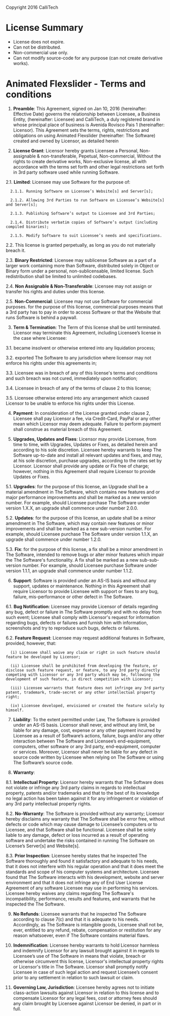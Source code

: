 Copyright 2016 CalliTech

# License Summary

* License does not expire.
* Can not be distributed.
* Non-commercial use only.
* Can not modify source-code for any purpose (can not create derivative works).


# Animated Flexslider - Terms and conditions

1. **Preamble**: This Agreement, signed on Jan 10, 2016 (hereinafter: Effective Date) governs the relationship between Licensee, a Business Entity, (hereinafter: Licensee) and CalliTech, a duly registered brand in whose principal place of business is Avenida Rovisco Pais 1 (hereinafter: Licensor). This Agreement sets the terms, rights, restrictions and obligations on using Animated Flexslider (hereinafter: The Software) created and owned by Licensor, as detailed herein

2. **License Grant**: Licensor hereby grants Licensee a Personal, Non-assignable & non-transferable, Pepetual, Non-commercial, Without the rights to create derivative works, Non-exclusive license, all with accordance with the terms set forth and other legal restrictions set forth in 3rd party software used while running Software.

  2.1. **Limited**: Licensee may use Software for the purpose of:

      2.1.1. Running Software on Licensee’s Website[s] and Server[s];

      2.1.2. Allowing 3rd Parties to run Software on Licensee’s Website[s] and Server[s];

      2.1.3. Publishing Software’s output to Licensee and 3rd Parties;

      2.1.4. Distribute verbatim copies of Software’s output (including compiled binaries);

      2.1.5. Modify Software to suit Licensee’s needs and specifications.

  2.2. This license is granted perpetually, as long as you do not materially breach it.

  2.3. **Binary Restricted**: Licensee may sublicense Software as a part of a larger work containing more than Software, distributed solely in Object or Binary form under a personal, non-sublicensable, limited license. Such redistribution shall be limited to unlimited codebases.

  2.4. **Non Assignable & Non-Transferable**: Licensee may not assign or transfer his rights and duties under this license.

  2.5. **Non-Commercial**: Licensee may not use Software for commercial purposes. for the purpose of this license, commercial purposes means that a 3rd party has to pay in order to access Software or that the Website that runs Software is behind a paywall.

3. **Term & Termination**: The Term of this license shall be until terminated. Licensor may terminate this Agreement, including Licensee’s license in the case where Licensee:

  3.1. became insolvent or otherwise entered into any liquidation process;

  3.2. exported The Software to any jurisdiction where licensor may not enforce his rights under this agreements in;

  3.3. Licensee was in breach of any of this license's terms and conditions and such breach was not cured, immediately upon notification;

  3.4. Licensee in breach of any of the terms of clause 2 to this license;

  3.5. Licensee otherwise entered into any arrangement which caused Licensor to be unable to enforce his rights under this License.

4. **Payment**: In consideration of the License granted under clause 2, Licensee shall pay Licensor a fee, via Credit-Card, PayPal or any other mean which Licensor may deem adequate. Failure to perform payment shall construe as material breach of this Agreement.

5. **Upgrades, Updates and Fixes**: Licensor may provide Licensee, from time to time, with Upgrades, Updates or Fixes, as detailed herein and according to his sole discretion. Licensee hereby warrants to keep The Software up-to-date and install all relevant updates and fixes, and may, at his sole discretion, purchase upgrades, according to the rates set by Licensor. Licensor shall provide any update or Fix free of charge; however, nothing in this Agreement shall require Licensor to provide Updates or Fixes.

  5.1. **Upgrades**: for the purpose of this license, an Upgrade shall be a material amendment in The Software, which contains new features and or major performance improvements and shall be marked as a new version number. For example, should Licensee purchase The Software under version 1.X.X, an upgrade shall commence under number 2.0.0.

  5.2. **Updates**: for the purpose of this license, an update shall be a minor amendment in The Software, which may contain new features or minor improvements and shall be marked as a new sub-version number. For example, should Licensee purchase The Software under version 1.1.X, an upgrade shall commence under number 1.2.0.

  5.3. **Fix**: for the purpose of this license, a fix shall be a minor amendment in The Software, intended to remove bugs or alter minor features which impair the The Software's functionality. A fix shall be marked as a new sub-sub-version number. For example, should Licensee purchase Software under version 1.1.1, an upgrade shall commence under number 1.1.2.

6. **Support**: Software is provided under an AS-IS basis and without any support, updates or maintenance. Nothing in this Agreement shall require Licensor to provide Licensee with support or fixes to any bug, failure, mis-performance or other defect in The Software.

  6.1. **Bug Notification**: Licensee may provide Licensor of details regarding any bug, defect or failure in The Software promptly and with no delay from such event; Licensee shall comply with Licensor's request for information regarding bugs, defects or failures and furnish him with information, screenshots and try to reproduce such bugs, defects or failures.

  6.2. **Feature Request**: Licensee may request additional features in Software, provided, however, that:

      (i) Licensee shall waive any claim or right in such feature should feature be developed by Licensor;

      (ii) Licensee shall be prohibited from developing the feature, or disclose such feature request, or feature, to any 3rd party directly competing with Licensor or any 3rd party which may be, following the development of such feature, in direct competition with Licensor; 

      (iii) Licensee warrants that feature does not infringe any 3rd party patent, trademark, trade-secret or any other intellectual property right;

      (iv) Licensee developed, envisioned or created the feature solely by himself.

7. **Liability**:  To the extent permitted under Law, The Software is provided under an AS-IS basis. Licensor shall never, and without any limit, be liable for any damage, cost, expense or any other payment incurred by Licensee as a result of Software’s actions, failure, bugs and/or any other interaction between The Software  and Licensee’s end-equipment, computers, other software or any 3rd party, end-equipment, computer or services.  Moreover, Licensor shall never be liable for any defect in source code written by Licensee when relying on The Software or using The Software’s source code.

8. **Warranty**:

  8.1. **Intellectual Property**: Licensor hereby warrants that The Software does not violate or infringe any 3rd party claims in regards to intellectual property, patents and/or trademarks and that to the best of its knowledge no legal action has been taken against it for any infringement or violation of any 3rd party intellectual property rights.

  8.2. **No-Warranty**: The Software is provided without any warranty; Licensor hereby disclaims any warranty that The Software shall be error free, without defects or code which may cause damage to Licensee’s computers or to Licensee, and that Software shall be functional. Licensee shall be solely liable to any damage, defect or loss incurred as a result of operating software and undertake the risks contained in running The Software on License’s Server[s] and Website[s].

  8.3. **Prior Inspection**: Licensee hereby states that he inspected The Software thoroughly and found it satisfactory and adequate to his needs, that it does not interfere with his regular operation and that it does meet the standards and scope of his computer systems and architecture. Licensee found that The Software interacts with his development, website and server environment and that it does not infringe any of End User License Agreement of any software Licensee may use in performing his services. Licensee hereby waives any claims regarding The Software's incompatibility, performance, results and features, and warrants that he inspected the The Software.

9. **No Refunds**: Licensee warrants that he inspected The Software according to clause 7(c) and that it is adequate to his needs. Accordingly, as The Software is intangible goods, Licensee shall not be, ever, entitled to any refund, rebate, compensation or restitution for any reason whatsoever, even if The Software contains material flaws.

10. **Indemnification**: Licensee hereby warrants to hold Licensor harmless and indemnify Licensor for any lawsuit brought against it in regards to Licensee’s use of The Software in means that violate, breach or otherwise circumvent this license, Licensor's intellectual property rights or Licensor's title in The Software. Licensor shall promptly notify Licensee in case of such legal action and request Licensee’s consent prior to any settlement in relation to such lawsuit or claim.

11. **Governing Law, Jurisdiction**: Licensee hereby agrees not to initiate class-action lawsuits against Licensor in relation to this license and to compensate Licensor for any legal fees, cost or attorney fees should any claim brought by Licensee against Licensor be denied, in part or in full.
